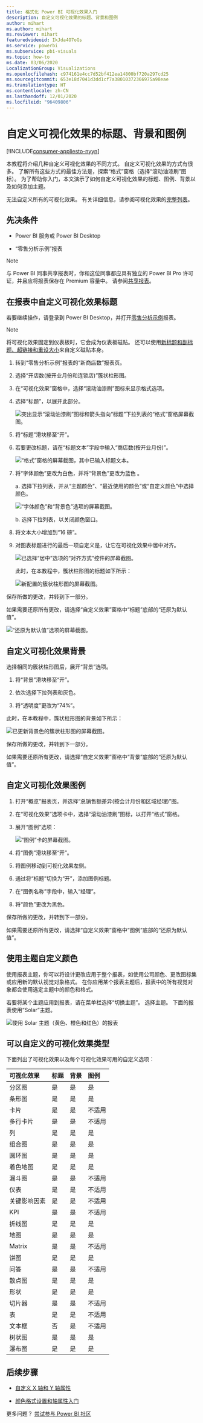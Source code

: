 ```yaml
---
title: 格式化 Power BI 可视化效果入门
description: 自定义可视化效果的标题、背景和图例
author: mihart
ms.author: mihart
ms.reviewer: mihart
featuredvideoid: IkJda4O7oGs
ms.service: powerbi
ms.subservice: pbi-visuals
ms.topic: how-to
ms.date: 03/06/2020
LocalizationGroup: Visualizations
ms.openlocfilehash: c974161e4cc7d52bf412ea14800bf720a297cd25
ms.sourcegitcommit: 653e18d7041d3dd1cf7a38010372366975a98eae
ms.translationtype: HT
ms.contentlocale: zh-CN
ms.lasthandoff: 12/01/2020
ms.locfileid: "96409806"
---
```

# <a name="customize-visualization-titles-backgrounds-and-legends"></a>自定义可视化效果的标题、背景和图例

[!INCLUDE[consumer-appliesto-nyyn](../includes/consumer-appliesto-nyyn.md)]    


本教程将介绍几种自定义可视化效果的不同方式。 自定义可视化效果的方式有很多。 了解所有这些方式的最佳方法是，探索“格式”窗格（选择“滚动油漆刷”图标）。 为了帮助你入门，本文演示了如何自定义可视化效果的标题、图例、背景以及如何添加主题。

无法自定义所有的可视化效果。 有关详细信息，请参阅可视化效果的[完整列表](#visualization-types-that-you-can-customize)。


## <a name="prerequisites"></a>先决条件

- Power BI 服务或 Power BI Desktop

- “零售分析示例”报表

> [!NOTE]
> 与 Power BI 同事共享报表时，你和这位同事都应具有独立的 Power BI Pro 许可证，并且应将报表保存在 Premium 容量中。 请参阅[共享报表](../collaborate-share/service-share-reports.md)。

## <a name="customize-visualization-titles-in-reports"></a>在报表中自定义可视化效果标题

若要继续操作，请登录到 Power BI Desktop，并打开[零售分析示例](../create-reports/sample-datasets.md)报表。

> [!NOTE]
> 将可视化效果固定到仪表板时，它会成为仪表板磁贴。 还可以使用[新标题和副标题、超链接和重设大小](../create-reports/service-dashboard-edit-tile.md)来自定义磁贴本身。

1. 转到“零售分析示例”报表的“新商店数”报表页。

1. 选择“开店数(按开业月份和连锁店)”簇状柱形图。

1. 在“可视化效果”窗格中，选择“滚动油漆刷”图标来显示格式选项。

1. 选择“标题”，以展开此部分。

   ![突出显示“滚动油漆刷”图标和箭头指向“标题”下拉列表的“格式”窗格屏幕截图。](media/power-bi-visualization-customize-title-background-and-legend/power-bi-format-menu.png)

1. 将“标题”滑块移至“开”。

1. 若要更改标题，请在“标题文本”字段中输入“商店数(按开业月份)”。

    ![“格式”窗格的屏幕截图，其中已输入标题文本。](media/power-bi-visualization-customize-title-background-and-legend/power-bi-title.png)

1. 将“字体颜色”更改为白色，并将“背景色”更改为蓝色 。    

    a. 选择下拉列表，并从“主题颜色”、“最近使用的颜色”或“自定义颜色”中选择颜色。
    
    ![“字体颜色”和“背景色”选项的屏幕截图。](media/power-bi-visualization-customize-title-background-and-legend/power-bi-color.png)

    b. 选择下拉列表，以关闭颜色窗口。


1. 将文本大小增加到“16 磅”。

1. 对图表标题进行的最后一项自定义是，让它在可视化效果中居中对齐。

    ![已选择“居中”选项的“对齐方式”控件的屏幕截图。](media/power-bi-visualization-customize-title-background-and-legend/power-bi-align.png)

    此时，在本教程中，簇状柱形图的标题如下所示：

    ![新配置的簇状柱形图的屏幕截图。](media/power-bi-visualization-customize-title-background-and-legend/power-bi-table.png)

保存所做的更改，并转到下一部分。

如果需要还原所有更改，请选择“自定义效果”窗格中“标题”底部的“还原为默认值”。

![“还原为默认值”选项的屏幕截图。](media/power-bi-visualization-customize-title-background-and-legend/power-bi-revert.png)

## <a name="customize-visualization-backgrounds"></a>自定义可视化效果背景

选择相同的簇状柱形图后，展开“背景”选项。

1. 将“背景”滑块移至“开”。

1. 依次选择下拉列表和灰色。

1. 将“透明度”更改为“74%”。

此时，在本教程中，簇状柱形图的背景如下所示：

![已更新背景色的簇状柱形图的屏幕截图。](media/power-bi-visualization-customize-title-background-and-legend/power-bi-background.png)

保存所做的更改，并转到下一部分。

如果需要还原所有更改，请选择“自定义效果”窗格中“背景”底部的“还原为默认值”。

## <a name="customize-visualization-legends"></a>自定义可视化效果图例

1. 打开“概览”报表页，并选择“总销售额差异(按会计月份和区域经理)”图。

1. 在“可视化效果”选项卡中，选择“滚动油漆刷”图标，以打开“格式”窗格。

1. 展开“图例”选项：

    ![“图例”卡的屏幕截图。](media/power-bi-visualization-customize-title-background-and-legend/power-bi-legends.png)

1. 将“图例”滑块移至“开”。

1. 将图例移动到可视化效果左侧。

1. 通过将“标题”切换为“开”，添加图例标题。

1. 在“图例名称”字段中，输入“经理”。

1. 将“颜色”更改为黑色。

保存所做的更改，并转到下一部分。

如果需要还原所有更改，请选择“自定义效果”窗格中“图例”底部的“还原为默认值”。

## <a name="customize-colors-using-a-theme"></a>使用主题自定义颜色

使用报表主题，你可以将设计更改应用于整个报表，如使用公司颜色、更改图标集或应用新的默认视觉对象格式。 在你应用某个报表主题后，报表中的所有视觉对象都会使用选定主题中的颜色和格式。

若要将某个主题应用到报表，请在菜单栏选择“切换主题”。 选择主题。  下面的报表使用“Solar”主题。

 
![使用 Solar 主题（黄色、橙色和红色）的报表](media/power-bi-visualization-customize-title-background-and-legend/power-bi-theme.png)

## <a name="visualization-types-that-you-can-customize"></a>可以自定义的可视化效果类型

下面列出了可视化效果以及每个可视化效果可用的自定义选项：

| 可视化效果 | 标题 | 背景 | 图例 |
|:--- |:--- |:--- |:--- |
| 分区图 | 是 | 是 |是 |
| 条形图 | 是 | 是 |是 |
| 卡片 | 是 | 是 |不适用 |
| 多行卡片 | 是 | 是 | 不适用 |
| 列 | 是 | 是 | 是 |
| 组合图 | 是 | 是 | 是 |
| 圆环图 | 是 | 是 | 是 |
| 着色地图 | 是 | 是 | 是 |
| 漏斗图 | 是 | 是 | 不适用 |
| 仪表 | 是 | 是 | 不适用 |
| 关键影响因素 | 是 | 是 | 不适用 |
| KPI | 是 | 是 | 不适用 |
| 折线图 | 是 | 是 | 是 |
| 地图 | 是 | 是 | 是 |
| Matrix | 是 | 是 | 不适用 |
| 饼图 | 是 | 是 | 是 |
| 问答 | 是 | 是 | 不适用 |
| 散点图 | 是 | 是 | 是 |
| 形状 | 是 | 是 | 是 |
| 切片器 | 是 | 是 | 不适用 |
| 表 | 是 | 是 | 不适用 |
| 文本框 | 否 | 是 | 不适用 |
| 树状图 | 是 | 是 | 是 |
| 瀑布图 | 是 | 是 | 是 |

## <a name="next-steps"></a>后续步骤

- [自定义 X 轴和 Y 轴属性](power-bi-visualization-customize-x-axis-and-y-axis.md)

- [颜色格式设置和轴属性入门](service-getting-started-with-color-formatting-and-axis-properties.md)

更多问题？ [尝试参与 Power BI 社区](https://community.powerbi.com/)


